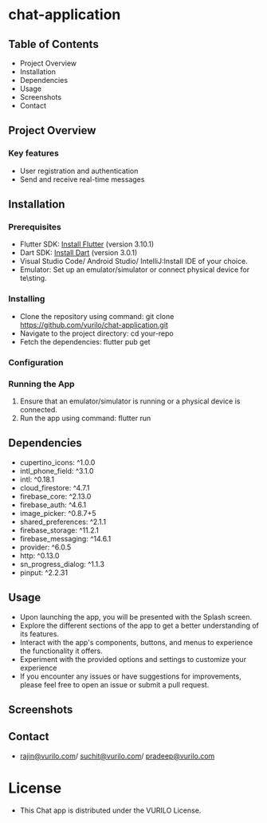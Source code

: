 # chat-application

## Table of Contents
- Project Overview
- Installation
- Dependencies
- Usage
- Screenshots
- Contact

## Project Overview
### Key features
- User registration and authentication
- Send and receive real-time messages


## Installation
### Prerequisites
- Flutter SDK: [Install Flutter](https://flutter.dev/docs/get-started/install) (version 3.10.1)
- Dart SDK: [Install Dart](https://dart.dev/get-dart) (version 3.0.1)
- Visual Studio Code/ Android Studio/ IntelliJ:Install IDE of your choice.
- Emulator: Set up an emulator/simulator or connect physical device for te\sting.
### Installing
- Clone the repository using command: git clone https://github.com/vurilo/chat-application.git
- Navigate to the project directory: cd your-repo
- Fetch the dependencies: flutter pub get
### Configuration

### Running the App
1. Ensure that an emulator/simulator is running or a physical device is connected.
2. Run the app using command: flutter run

## Dependencies
-  cupertino_icons: ^1.0.0
-  intl_phone_field: ^3.1.0
-  intl: ^0.18.1
-  cloud_firestore: ^4.7.1
-  firebase_core: ^2.13.0
-  firebase_auth: ^4.6.1
-  image_picker: ^0.8.7+5
-  shared_preferences: ^2.1.1
-  firebase_storage: ^11.2.1
-  firebase_messaging: ^14.6.1
-  provider: ^6.0.5
-  http: ^0.13.0
-  sn_progress_dialog: ^1.1.3
-  pinput: ^2.2.31


## Usage
- Upon launching the app, you will be presented with the Splash screen.
- Explore the different sections of the app to get a better understanding of    its features.  
- Interact with the app's components, buttons, and menus to experience the functionality it offers.
- Experiment with the provided options and settings to customize your experience
- If you encounter any issues or have suggestions for improvements, please feel free to open an issue or submit a pull request.


## Screenshots



## Contact
- rajin@vurilo.com/ suchit@vurilo.com/ pradeep@vurilo.com
# License
- This Chat app is distributed under the VURILO License.